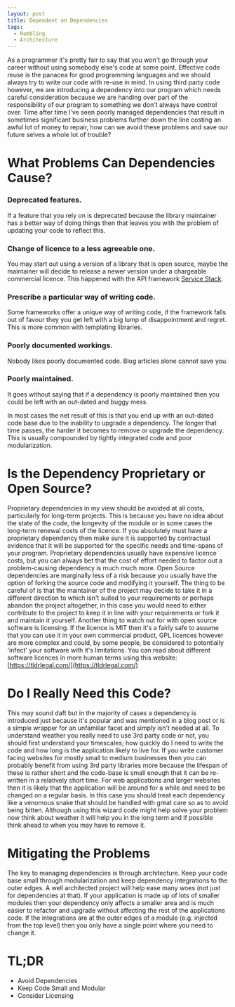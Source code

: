 ```yaml
---
layout: post
title: Dependent on Dependencies
tags:
  - Rambling
  - Architecture
---
```


As a programmer it's pretty fair to say that you won't go through your career without using somebody else's code at some point. Effective code reuse is the panacea for good programming languages and we should always try to write our code with re-use in mind.
In using third party code however, we are introducing a dependency into our program which needs careful consideration because we are handing over part of the responsibility of our program to something we don't always have control over. Time after time I've seen poorly managed dependencies that result in sometimes significant business problems further down the line costing an awful lot of money to repair, how can we avoid these problems and save our future selves a whole lot of trouble?

# What Problems Can Dependencies Cause?

### Deprecated features.
If a feature that you rely on is deprecated because the library maintainer has a better way of doing things then that leaves you with the problem of updating your code to reflect this.

### Change of licence to a less agreeable one.
You may start out using a version of a library that is open source, maybe the maintainer will decide to release a newer version under a chargeable commercial licence. This happened with the API framework [Service Stack](https://servicestack.net/pricing).

### Prescribe a particular way of writing code.
Some frameworks offer a unique way of writing code, if the framework falls out of favour they you get left with a big lump of disappointment and regret. This is more common with templating libraries.

### Poorly documented workings.
Nobody likes poorly documented code. Blog articles alone cannot save you.

### Poorly maintained.
It goes without saying that if a dependency is poorly maintained then you could be left with an out-dated and buggy mess.

In most cases the net result of this is that you end up with an out-dated code base due to the inability to upgrade a dependency. The longer that time passes, the harder it becomes to remove or upgrade the dependency. This is usually compounded by tightly integrated code and poor modularization.

# Is the Dependency Proprietary or Open Source?
Proprietary dependencies in my view should be avoided at all costs, particularly for long-term projects. This is because you have no idea about the state of the code, the longevity of the module or in some cases the long-term renewal costs of the licence. If you absolutely must have a proprietary dependency then make sure it is supported by contractual evidence that it will be supported for the specific needs and time-spans of your program. Proprietary dependencies usually have expensive licence costs, but you can always bet that the cost of effort needed to factor out a problem-causing dependency is much much more.
Open Source dependencies are marginally less of a risk because you usually have the option of forking the source code and modifying it yourself. The thing to be careful of is that the maintainer of the project may decide to take it in a different direction to which isn't suited to your requirements or perhaps abandon the project altogether, in this case you would need to either contribute to the project to keep it in line with your requirements or fork it and maintain it yourself. Another thing to watch out for with open source software is licensing. If the licence is MIT then it's a fairly safe to assume that you can use it in your own commercial product, GPL licences however are more complex and could, by some people, be considered to potentially 'infect' your software with it's limitations. You can read about different software licences in more human terms using this website: [https://tldrlegal.com/](https://tldrlegal.com/)

# Do I Really Need this Code?
This may sound daft but in the majority of cases a dependency is introduced just because it's popular and was mentioned in a blog post or is a simple wrapper for an unfamiliar facet and simply isn't needed at all.
To understand weather you really need to use 3rd party code or not, you should first understand your timescales; how quickly do I need to write the code and how long is the application likely to live for. If you write customer facing websites for mostly small to medium businesses then you can probably benefit from using 3rd party libraries more because the lifespan of these is rather short and the code-base is small enough that it can be re-written in a relatively short time. For web applications and larger websites then it is likely that the application will be around for a while and need to be changed on a regular basis. In this case you should treat each dependency like a venomous snake that should be handled with great care so as to avoid being bitten. Although using this wizard code might help solve your problem now think about weather it will help you in the long term and if possible think ahead to when you may have to remove it.

# Mitigating the Problems
The key to managing dependencies is through architecture. Keep your code base small through modularization and keep dependency integrations to the outer edges. A well architected project will help ease many woes (not just for dependencies at that). If your application is made up of lots of smaller modules then your dependency only affects a smaller area and is much easier to refactor and upgrade without affecting the rest of the applications code. If the integrations are at the outer edges of a module (e.g. injected from the top level) then you only have a single point where you need to change it.

# TL;DR
- Avoid Dependencies
- Keep Code Small and Modular
- Consider Licensing
